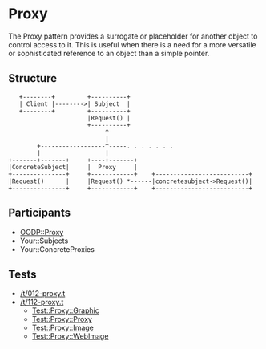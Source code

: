 Proxy
=====
The Proxy pattern provides a surrogate or placeholder for another
object to control access to it. This is useful when there is a
need for a more versatile or sophisticated reference to an object
than a simple pointer.

Structure
---------
```
   +--------+         +----------+
   | Client |-------->| Subject  |
   +--------+         +----------+
                      |Request() |
                      +----------+
                           ^
                           |
        +------------------^-----. . . . . . .
        |                  |
+-------+-------+     +----+-------+
|ConcreteSubject|     |  Proxy     |
+---------------+     +------------+    +--------------------------+
|Request()      |     |Request() *------|concretesubject->Request()|
+---------------+     +------------+    +--------------------------+
```

Participants
------------
* [OODP::Proxy](/lib/OODP/Proxy.pm)
* Your::Subjects
* Your::ConcreteProxies

Tests
-----
* [/t/012-proxy.t](/t/012-proxy.t)
* [/t/112-proxy.t](/t/112-proxy.t)
  * [Test::Proxy::Graphic](/t/lib/Test/Proxy/Graphic.pm)
  * [Test::Proxy::Proxy](/t/lib/Test/Proxy/Proxy.pm)
  * [Test::Proxy::Image](/t/lib/Test/Proxy/Image.pm)
  * [Test::Proxy::WebImage](/t/lib/Test/Proxy/WebImage.pm)
